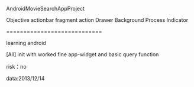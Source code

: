 <p>AndroidMovieSearchAppProject</p>

Objective
actionbar
fragment
action Drawer
Background Process Indicator


============================

<p>learning android</p>
<p>[All] init with worked fine app-widget and basic query function</p>
<p>risk：no</p>
<p>data:2013/12/14</p>

